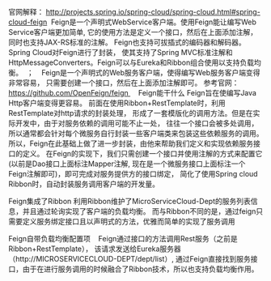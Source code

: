 
官网解释：
http://projects.spring.io/spring-cloud/spring-cloud.html#spring-cloud-feign
 Feign是一个声明式WebService客户端。使用Feign能让编写Web Service客户端更加简单, 
它的使用方法是定义一个接口，然后在上面添加注解，同时也支持JAX-RS标准的注解。
Feign也支持可拔插式的编码器和解码器。Spring Cloud对Feign进行了封装，
使其支持了Spring MVC标准注解和HttpMessageConverters。Feign可以与Eureka和Ribbon组合使用以支持负载均衡。
 ；
 
 Feign是一个声明式的Web服务客户端，使得编写Web服务客户端变得非常容易，
只需要创建一个接口，然后在上面添加注解即可。
参考官网：https://github.com/OpenFeign/feign 
 
 Feign能干什么
Feign旨在使编写Java Http客户端变得更容易。
前面在使用Ribbon+RestTemplate时，利用RestTemplate对http请求的封装处理，
形成了一套模版化的调用方法。但是在实际开发中，由于对服务依赖的调用可能不止一处，
往往一个接口会被多处调用，所以通常都会针对每个微服务自行封装一些客户端类来包装这些依赖服务的调用。
所以，Feign在此基础上做了进一步封装，由他来帮助我们定义和实现依赖服务接口的定义。
在Feign的实现下，我们只需创建一个接口并使用注解的方式来配置它(以前是Dao接口上面标注Mapper注解,
现在是一个微服务接口上面标注一个Feign注解即可)，即可完成对服务提供方的接口绑定，
简化了使用Spring cloud Ribbon时，自动封装服务调用客户端的开发量。


Feign集成了Ribbon
利用Ribbon维护了MicroServiceCloud-Dept的服务列表信息，并且通过轮询实现了客户端的负载均衡。
而与Ribbon不同的是，通过feign只需要定义服务绑定接口且以声明式的方法，优雅而简单的实现了服务调用


Feign自带负载均衡配置项  
 Feign通过接口的方法调用Rest服务（之前是Ribbon+RestTemplate），
该请求发送给Eureka服务器（http://MICROSERVICECLOUD-DEPT/dept/list）,
通过Feign直接找到服务接口，由于在进行服务调用的时候融合了Ribbon技术，所以也支持负载均衡作用。
 